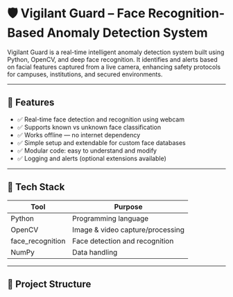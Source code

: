 # 🛡️ Vigilant Guard – Face Recognition-Based Anomaly Detection System

Vigilant Guard is a real-time intelligent anomaly detection system built using Python, OpenCV, and deep face recognition. It identifies and alerts based on facial features captured from a live camera, enhancing safety protocols for campuses, institutions, and secured environments.

---

## 📌 Features

- ✅ Real-time face detection and recognition using webcam
- ✅ Supports known vs unknown face classification
- ✅ Works offline — no internet dependency
- ✅ Simple setup and extendable for custom face databases
- ✅ Modular code: easy to understand and modify
- ✅ Logging and alerts (optional extensions available)

---

## 🧠 Tech Stack

| Tool            | Purpose                             |
|-----------------|-------------------------------------|
| Python          | Programming language                |
| OpenCV          | Image & video capture/processing    |
| face_recognition| Face detection and recognition      |
| NumPy           | Data handling                       |

---

## 📁 Project Structure


